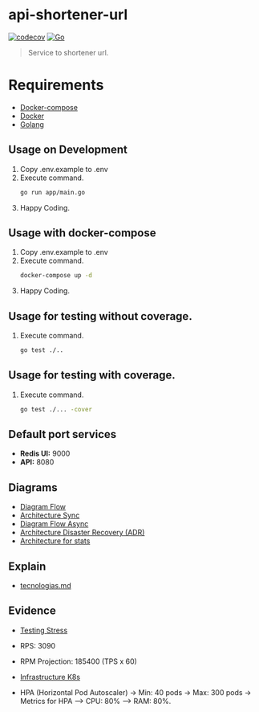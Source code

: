 # api-shortener-url

[![codecov](https://codecov.io/github/challenge-mercadolibre-cl/api-shortener-url/branch/main/graph/badge.svg?token=KZFA9Z94CG)](https://codecov.io/github/challenge-mercadolibre-cl/api-shortener-url)
[![Go](https://github.com/challenge-mercadolibre-cl/api-shortener-url/actions/workflows/go.yml/badge.svg?branch=main)](https://github.com/challenge-mercadolibre-cl/api-shortener-url/actions/workflows/go.yml)

> Service to shortener url.

# Requirements

- [Docker-compose](https://docs.docker.com/compose/)
- [Docker](https://www.docker.com/)
- [Golang](https://go.dev/)

## Usage on Development

1. Copy .env.example to .env
2. Execute command.
   ```sh
   go run app/main.go
   ```
3. Happy Coding.

## Usage with docker-compose

1. Copy .env.example to .env
2. Execute command.
   ```sh
   docker-compose up -d
   ```
3. Happy Coding.

## Usage for testing without coverage.

1. Execute command.
   ```sh
   go test ./..
   ```

## Usage for testing with coverage.

1. Execute command.
   ```sh
   go test ./... -cover
   ```

## Default port services

- **Redis UI:** 9000
- **API:** 8080

## Diagrams

- [Diagram Flow](./docs/Diagram%20Flow.jpg)
- [Architecture Sync](./docs/Architecture%20Synchronous.jpg)
- [Diagram Flow Async](./docs/Flow%20Async.jpg)
- [Architecture Disaster Recovery (ADR)](<./docs/Architecture%20Disaster%20Recovery%20(ADR).jpg>)
- [Architecture for stats](./docs/Architecture%20for%20Stats.jpg)

## Explain

- [tecnologias.md](./docs/tecnologias.md)

## Evidence

- [Testing Stress](./docs/Prueba%20Estress.jpg)
- RPS: 3090
- RPM Projection: 185400 (TPS x 60)

- [Infrastructure K8s](./docs/Evidence%20Infrastructure.png)
- HPA (Horizontal Pod Autoscaler)
  -> Min: 40 pods
  -> Max: 300 pods
  -> Metrics for HPA
  --> CPU: 80%
  --> RAM: 80%.
